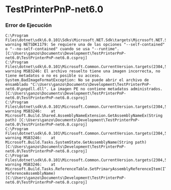# TestPrinterPnP-net6.0

### Error de Ejecución


    C:\Program Files\dotnet\sdk\6.0.101\Sdks\Microsoft.NET.Sdk\targets\Microsoft.NET.Sdk.targets(1110,5): warning NETSDK1179: Se requiere una de las opciones "--self-contained" o "--no-self-contained" cuando se usa "--runtime". [C:\Users\ganzo\Documents\Development\TestPrinterPnP-net6.0\TestPrinterPnP-net6.0.csproj]
    C:\Program Files\dotnet\sdk\6.0.101\Microsoft.Common.CurrentVersion.targets(2304,5): warning MSB3246: El archivo resuelto tiene una imagen incorrecta, no tiene metadatos o no es posible su acceso. System.BadImageFormatException: No se puede abrir el archivo de ensamblado "C:\Users\ganzo\Documents\Development\TestPrinterPnP-net6.0\pnpdll.dll". La imagen PE no contiene metadatos administrados. [C:\Users\ganzo\Documents\Development\TestPrinterPnP-net6.0\TestPrinterPnP-net6.0.csproj]
    C:\Program Files\dotnet\sdk\6.0.101\Microsoft.Common.CurrentVersion.targets(2304,5): warning MSB3246:    at Microsoft.Build.Shared.AssemblyNameExtension.GetAssemblyNameEx(String path) [C:\Users\ganzo\Documents\Development\TestPrinterPnP-net6.0\TestPrinterPnP-net6.0.csproj]
    C:\Program Files\dotnet\sdk\6.0.101\Microsoft.Common.CurrentVersion.targets(2304,5): warning MSB3246:    at Microsoft.Build.Tasks.SystemState.GetAssemblyName(String path) [C:\Users\ganzo\Documents\Development\TestPrinterPnP-net6.0\TestPrinterPnP-net6.0.csproj]      
    C:\Program Files\dotnet\sdk\6.0.101\Microsoft.Common.CurrentVersion.targets(2304,5): warning MSB3246:    at Microsoft.Build.Tasks.ReferenceTable.SetPrimaryAssemblyReferenceItem(ITaskItem referenceAssemblyName) [C:\Users\ganzo\Documents\Development\TestPrinterPnP-net6.0\TestPrinterPnP-net6.0.csproj]
